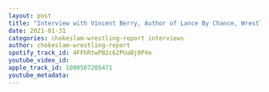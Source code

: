 ```yaml
---
layout: post
title: "Interview with Vincent Berry, Author of Lance By Chance, Wrestling as A Von Erich. plus Behind The Curtain news!"
date: 2021-01-31
categories: chokeslam-wrestling-report interviews
author: chokeslam-wrestling-report
spotify_track_id: 4FFhRtwPB2c62PUaBj0P4e
youtube_video_id:
apple_track_id: 1000507205471
youtube_metadata:
---
```


